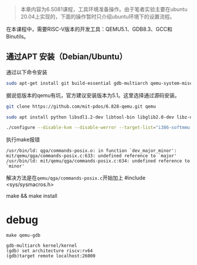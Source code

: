 > 本章内容为6.S081课程，工具环境准备操作。由于笔者实验主要在ubuntu 20.04上实现的，下面的操作暂时只介绍ubuntu环境下的设置流程。


在本课程中，需要RISC-V版本的开发工具：QEMU5.1、GDB8.3、GCC和Binutils。

## 通过APT 安装（Debian/Ubuntu）

通过以下命令安装

```bash
sudo apt-get install git build-essential gdb-multiarch qemu-system-misc gcc-riscv64-linux-gnu binutils-riscv64-linux-gnu 
```

据说低版本的qemu有坑，官方建议安装版本为5.1。这里选择通过源码安装。


```bash
git clone https://github.com/mit-pdos/6.828-qemu.git qemu

sudo apt install python libsdl1.2-dev libtool-bin libglib2.0-dev libz-dev libpixman-1-dev

./configure --disable-kvm --disable-werror --target-list="i386-softmmu x86_64-softmmu"

```

执行make报错
```
/usr/bin/ld: qga/commands-posix.o: in function `dev_major_minor':
mit/qemu/qga/commands-posix.c:633: undefined reference to `major'
/usr/bin/ld: mit/qemu/qga/commands-posix.c:634: undefined reference to `minor'
```

解决方法是在`qemu/qga/commands-posix.c`开始加上
#include <sys/sysmacros.h>

make && make install


# debug

```
make qemu-gdb
```

```
gdb-multiarch kernel/kernel
(gdb) set architecture riscv:rv64
(gdb)target remote localhost:26000
```